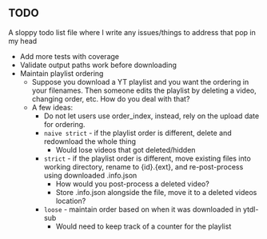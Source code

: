 ## TODO
A sloppy todo list file where I write any issues/things to address that pop in my head
- Add more tests with coverage
- Validate output paths work before downloading
- Maintain playlist ordering
  - Suppose you download a YT playlist and you want the ordering in your filenames. Then someone edits the playlist by deleting a video, changing order, etc. How do you deal with that?
  - A few ideas:
    - Do not let users use order_index, instead, rely on the upload date for ordering.
    - `naive strict` - if the playlist order is different, delete and redownload the whole thing
      - Would lose videos that got deleted/hidden
    - `strict` - if the playlist order is different, move existing files into working directory, rename to {id}.{ext}, and re-post-process using downloaded .info.json
      - How would you post-process a deleted video?
      - Store .info.json alongside the file, move it to a deleted videos location?
    - `loose` - maintain order based on when it was downloaded in ytdl-sub
      - Would need to keep track of a counter for the playlist
      